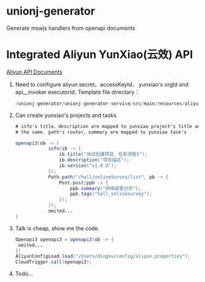 # unionj-generator

Generate mswjs handlers from openapi documents

# Integrated Aliyun YunXiao(云效) API

[Aliyun API Documents](https://help.aliyun.com/document_detail/179127.html?spm=a2c4g.11186623.6.701.14a335b5pN0T3H)

1. Need to configure aliyun secret、accessKeyId、 yunxiao's orgId and api__invoker executorId. Template file directory：
   
   ```java
   /unionj-generator/unionj-generator-service/src/main/resources/aliyun.template.properties
   ```

2. Can create yunxiao's projects and tasks.
   
   ```java
   # info's title、description are mapped to yunxiao project's title and description
   # the same, path's router、summary are mapped to yunxiao task's 
   
   openapi3(ob -> {
               info(ib -> {
                   ib.title("测试创建项目、任务流程1");
                   ib.description("项目描述");
                   ib.version("v1.0.0");
               });
               Path.path("/hall/onlineSurvey/list", pb -> {
                   Post.post(ppb -> {
                       ppb.summary("网络调查分页");
                       ppb.tags("hall_onlinesurvey");
                   });
               });
               omited...
   }
   ```

3. Talk is cheap, show me the code.
   
   ```java
   Openapi3 openapi3 = openapi3(ob -> {
    omited...
   })
   AliyunConfigLoad.load("/Users/dingxu/config/aliyun.properties");
   CloudTrigger.call(openapi3);
   ```

4. Todo...
